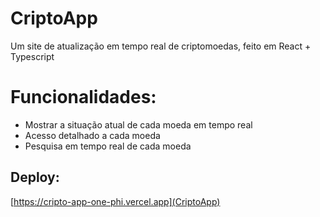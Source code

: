 # CriptoApp
Um site de atualização em tempo real de criptomoedas, feito em React + Typescript

# Funcionalidades: 
<ul>
  <li>Mostrar a situação atual de cada moeda em tempo real</li>
  <li>Acesso detalhado a cada moeda</li>
  <li>Pesquisa em tempo real de cada moeda</li>
</ul>

## Deploy: 
[https://cripto-app-one-phi.vercel.app](CriptoApp)
